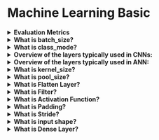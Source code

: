 # Machine Learning Basic

<details>
<summary><b>Evaluation Metrics</b></summary>
Evaluation metrics are essential tools in machine learning for assessing the performance of models. They quantify how well a model is performing its task, whether it's classification, regression, clustering, or any other type of machine learning problem. 

$a = \frac{b}{c}$
### Classificartion Metrics:
1. <b>`Accuracy:`</b> The ratio of correctly predicted instances to the total instances in the dataset.</br>
<b>Formula:</b></br>
$Accuracy = \frac{Number of Correct Predictions
​}{Total Number of Predictions}$

    <b>Example:</b>
    Suppose a model correctly predicts 850 out of 1000 instances. Then the accuracy would be:

    $Accuracy = \frac{850}{1000} = 0.85$
2. <b>`Precision: `</b>Precision is the ratio of correctly predicted positive observations to the total predicted positives. It focuses on the accuracy of positive predictions.

    <b>Formula:</b></br>
    $Precision = \frac{True Positives}{True Positives + False Positives}$

    <b>Example:</b> If a model correctly identifies 120 instances as positive, out of which 100 are actually positive and 20 are false positives, then precision would be:

    $Precision = \frac{100}{100 + 20} = \frac{100}{120} ≈0.83$

3. <b>`Recall:`</b> The ratio of correctly predicted positive observations to all actual positives in the dataset. It measures the ability of the model to capture all positive instances.

    <b>Formula:</b></br>
    $Recall = \frac{True Positives}{True Positives + False Negatives}$

    <b>Example:</b></br>
    Consider a model that correctly identifies 120 instances as positive, out of which 100 are actually positive and 20 are false negatives. Then the recall would be:

    $Recall = \frac{100}{100 + 20} = \frac{100}{120} ≈ 0.83$

​




</details>

<details>
  <summary><b> What is batch_size?</b></summary>
  
  
  - Batch size refers to the number of samples or data points that a machine learning algorithm uses in one iteration or training step. In other words, it determines how many examples are processed at once by the algorithm during training. For instance, if a dataset contains 1000 training examples, and the batch size is set to 32, the algorithm would take 32 examples at a time and update the weights of the model accordingly. The process of updating the weights after processing each batch of data is called stochastic gradient descent (SGD).The batch size can affect the accuracy and speed of the training process. A larger batch size can speed up the training process, but it can also cause the model to generalize poorly. A smaller batch size can lead to slower training times but may improve the accuracy of the model. Choosing the appropriate batch size is a trade-off between these factors and depends on the specific problem being addressed.
</details>

<details>
  <summary><b> What is class_mode?</b></summary>
    - <code>class_mode</code> is a parameter in Keras ImageDataGenerator class that determines how the labels are returned for the image dataset during training or testing.

There are different options available for class_mode:

  - <code>class_mode='categorical': </code> This mode is used for multi-class classification problems, where the labels are one-hot encoded vectors.
  - <code>class_mode='binary': </code> This mode is used for binary classification problems, where the labels are binary values (0 or 1).
  - <code>class_mode='sparse': </code> This mode is used for multi-class classification problems, where the labels are integers representing the class index.
  - <code>class_mode=None: </code> This mode is used when you do not have any labels for the images.

The choice of class_mode depends on the type of problem you are trying to solve and how your labels are encoded. It is important to choose the correct class_mode to ensure that your model is trained properly and can accurately predict the correct labels.
</details>


<details>
  <summary><b>Overview of the layers typically used in CNNs:</b></summary>
  Convolutional neural networks (CNNs) are a type of deep learning neural network that are specifically designed for processing images and other high-dimensional data. Here's an overview of the layers typically used in CNNs:

   - <b>Convolutional Layer:</b> This layer performs convolution operations on the input data using a set of filters to produce a set of feature maps. The filters are learned during training and can detect various types of features such as edges, corners, and textures.
   - <b>Activation Layer:</b> This layer applies an activation function to the output of the convolutional layer. Common activation functions used in CNNs include ReLU, sigmoid, and tanh.
   - <b>Pooling Layer:</b> This layer reduces the spatial dimensions of the feature maps produced by the convolutional layer by selecting the maximum or average value within small regions of the feature maps.
   - <b>Dropout Layer:</b> This layer randomly drops out a percentage of neurons in the previous layer during training to prevent overfitting.
   - <b>Flatten Layer:</b> This layer flattens the output of the previous layer into a 1D vector to be passed on to the fully connected layers.
   - <b>Fully Connected Layer:</b> This layer performs computations on the flattened output of the previous layer using a set of weights and biases to produce an output vector. This layer is similar to the fully connected layers used in traditional neural networks.
   - <b>Output Layer:</b> This layer produces the output of the network. The number of neurons in this layer depends on the type of problem being solved. For example, in a binary classification problem, there would be one output neuron, while in a multi-class classification problem, there would be multiple output neurons, one for each class.
</details>

<details>
  <summary><b>Overview of the layers typically used in ANN:</b></summary>
  Artificial neural networks (ANN) consist of multiple layers of interconnected neurons that process and transform input data to generate output. There are several types of layers that can be used in an ANN. Here is an overview of the most commonly used layers:

   - <b>Input Layer:</b> This layer is the first layer of the network and takes in the input data. It does not perform any computation on the input data, but rather passes it on to the next layer.
   
   - <b>Hidden Layer:</b> These are the layers in between the input and output layers. They perform computations on the input data by applying a set of weights and biases to the inputs and passing the result through an activation function. The number of hidden layers and the number of neurons in each layer are determined by the complexity of the problem being solved.
   
   - <b>Ouptput Layer:</b> This layer produces the output of the network. The number of neurons in the output layer depends on the type of problem being solved. For example, in a binary classification problem, there would be one output neuron, while in a multi-class classification problem, there would be multiple output neurons, one for each class.
   
   - <b>Fully Connected Layer:</b> A fully connected layer is a type of hidden layer where each neuron is connected to every neuron in the previous layer. This layer is used to learn complex relationships between inputs and outputs.
   
   - <b>Recurrent Layer:</b> A recurrent layer is a type of layer used in recurrent neural networks (RNNs) that allows the network to process sequences of data by retaining information about previous inputs. This layer is commonly used in natural language processing and speech recognition tasks.
   
   - <b>Fully Connected Layer:</b> This layer performs computations on the flattened output of the previous layer using a set of weights and biases to produce an output vector. This layer is similar to the fully connected layers used in traditional neural networks.
   - <b>Convolutional Layer:</b> A convolutional layer is a type of layer used in convolutional neural networks (CNNs) that applies a set of filters to the input data to extract features from it. This layer is commonly used in image and video processing tasks.
   
   - <b>Dropout Layer:</b> A dropout layer is a regularization technique that randomly drops out a percentage of neurons in the previous layer during training. This helps prevent overfitting and improves the generalization of the model.
</details>

<details>
  <summary><b> What is kernel_size?</b></summary>
  
  
  - A kernel refers to a small matrix of weights that is used to extract features from an input image or signal. The kernel slides over the input data, performing a dot product at each position, which generates a new output feature map.
  - The kernel size, also known as the filter size, determines the size of the receptive field of the convolutional neural network (CNN) layer. The receptive field refers to the area of the input data that is taken into account by the kernel during the convolution operation.
  - The kernel size is typically set as a hyperparameter of the CNN and is usually a square matrix, with the most common sizes being 3x3, 5x5, and 7x7. The choice of kernel size depends on the specific task and the characteristics of the input data. Smaller kernel sizes are used to capture local features, while larger kernel sizes can capture more global features.
</details>


<details>
  <summary><b> What is pool_size?</b></summary>
  
  
  - In deep learning, pooling refers to a downsampling operation that reduces the spatial size (width and height) of the input feature map while retaining important features. Pooling is often used after convolutional layers in a convolutional neural network (CNN) to reduce the size of the feature maps and to help control overfitting.
  - The pool size, also known as the pooling kernel size, determines the size of the pooling window that slides over the input feature map. The most common pool size is 2x2, although other sizes such as 3x3 or 4x4 can also be used.
  - During the pooling operation, the pool window slides over the feature map and performs an operation such as maximum or average pooling, which takes the maximum or average value of the pixels in the window, respectively. This reduces the size of the feature map while retaining the most important information.
</details>

<details>
  <summary><b> What is Flatten Layer?</b></summary>
  
  
  - In deep learning, a flatten layer is a type of layer that transforms a multi-dimensional input tensor into a one-dimensional vector. This is often done in preparation for passing the data through a fully connected neural network layer.
  - The flatten layer takes the input tensor, which can have multiple dimensions such as height, width, and depth (or channels), and rearranges it into a one-dimensional vector by concatenating all the elements of the input tensor in a single row. The resulting vector has a length equal to the product of the original tensor dimensions.
  - The purpose of the flatten layer is to convert the feature map generated by the convolutional layers into a format that can be processed by a fully connected layer, which requires a one-dimensional input vector. By flattening the feature map, the spatial relationships between the input pixels are lost, but the features extracted from the image are retained.
  - The flatten layer is typically used in the later stages of a convolutional neural network (CNN), after one or more convolutional and pooling layers. The output of the flatten layer is then passed to one or more fully connected layers, which can perform classification or regression tasks.
</details>

<details>
  <summary><b> What is Filter?</b></summary>
  
  
  - The term "filters" refers to the number of convolutional kernels that are applied to the input image. Each filter is a small matrix of weights that slides over the input image and performs element-wise multiplication and summation to produce a single output value in the output feature map.
  - Suppose, we defined a Conv2D layer with 32 filters. This means that 32 separate convolutional kernels are applied to the input image, each producing a separate output feature map. The output feature maps are then stacked together to form the output volume of the Conv2D layer.
  - Filter
    | 1 | 0 | 1 |
    | - | - | - |
    | 0 | 1 | 0 |
    | 1 | 0 | 1 |
    
</details>

<details>
  <summary><b> What is Activation Function?</b></summary>
  An activation function is a non-linear function that is applied to the output of a neural network layer to introduce non-linearity into the model. It allows the neural network to learn complex, non-linear relationships between the input and output, which would be impossible with a linear model.
  
  
  - <strong>ReLU: </strong>which is one of the most commonly used activation functions in deep learning. The ReLU function applies the element-wise function <code>f(x) = max(0, x)</code> to the output of the previous layer. In other words, it sets all negative values in the output to zero and leaves all positive values unchanged. This has the effect of introducing non-linearity into the model and can help prevent the vanishing gradient problem during training.
  - <strong>Sigmoid: </strong><code>f(x) = 1 / (1 + exp(-x))</code>, which squashes the output to a range between 0 and 1 and is often used in binary classification problems.
  - <strong>Softmax: </strong><code>f(x_i) = exp(x_i) / sum(exp(x_j))</code>, which converts the output of the previous layer to a probability distribution over a set of mutually exclusive classes and is often used as the final activation function in classification problems.
  - <strong>Tanh: </strong>f(x) = (exp(x) - exp(-x)) / (exp(x) + exp(-x)), which squashes the output to a range between -1 and 1 and is often used in multi-class classification problems.

</details>

<details>
  <summary><b> What is Padding?</b></summary>
  Padding is a technique used in convolutional neural networks to preserve the spatial dimensions of the input image after convolution, by adding zeros around the input image before convolution. This is done to ensure that the output of the convolution operation has the same shape as the input image, which is important for building deeper networks that can extract complex features from larger images.
  
  
  - <strong>Padding- Same: </strong>Which means that we added just enough padding to the input image so that the output feature map has the same spatial dimensions as the input image. 
  - <strong>Padding- Valid: </strong>Which means that no padding is added to the input image and the output feature map is smaller than the input image. In this case, the padding added to each side of the input image would be 0.

</details>

<details>
  <summary><b> What is Stride?</b></summary>
  
  
  - Stride is a parameter used in convolutional neural networks to control the amount of sliding that the convolutional kernel moves across the input image. It determines the number of pixels that the kernel shifts at a time 
  - <strong>Strides=1,</strong> which means that the convolutional kernel moves one pixel at a time in both the horizontal and vertical directions. This is the default stride value, and it is commonly used in many convolutional neural networks.
  - However, it is possible to set the stride to a value greater than 1, which means that the kernel skips pixels during the convolution operation. 
  - For example, if the stride is set to 2, the kernel would move two pixels at a time, effectively reducing the spatial dimensions of the output feature map by a factor of 2.
  - Increasing the stride can have the effect of reducing the computational cost of the convolutional operation and can help prevent overfitting. However, it also reduces the amount of spatial information in the output feature map, which may lead to a loss of performance in some applications.

</details>

<details>
  <summary><b> What is input shape?</b></summary>
  
  
  - In convolutional neural networks, the input shape typically refers to the size of the input image or volume, including the number of channels.
  - For example, in the Conv2D layer that I provided earlier as an example, the input_shape parameter was set to (32, 32, 3), which means that the input images are 32x32 pixels in size and have 3 color channels (red, green, and blue). This input shape is appropriate for many computer vision tasks, including image classification, object detection, and segmentation.

</details>

<details>
  <summary><b> What is Dense Layer?</b></summary>
  
  
  - The Dense layer is a type of neural network layer commonly used in deep learning models for a variety of tasks, such as image classification, language processing, and time series analysis. The Dense layer is a fully connected layer, meaning that each neuron in the layer is connected to every neuron in the previous layer.
  - The Dense layer takes as input a matrix of activations from the previous layer, and applies a linear transformation followed by a non-linear activation function to produce a new matrix of activations. The linear transformation involves computing a dot product between the input matrix and a weight matrix, and adding a bias vector to the result. The activation function is then applied element-wise to the resulting matrix.
  - Example: <code>model.add(Dense(128, activation='relu'))</code> here adding a Dense layer with 128 neurons and ReLU activation function.

</details>



